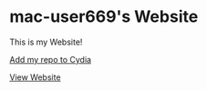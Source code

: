 # mac-user669's Website
This is my Website!

[Add my repo to Cydia](https://cydia.saurik.com/api/share#?source=https://mac-user669.github.io)

[View Website](https://mac-user669.github.io)

